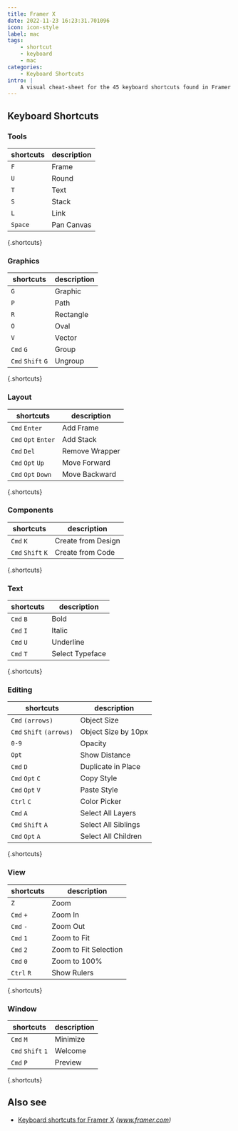 ```yaml
---
title: Framer X
date: 2022-11-23 16:23:31.701096
icon: icon-style
label: mac
tags: 
    - shortcut
    - keyboard
    - mac
categories:
    - Keyboard Shortcuts
intro: |
    A visual cheat-sheet for the 45 keyboard shortcuts found in Framer X. This application is MacOS-only.
---
```




Keyboard Shortcuts
------------------



### Tools

shortcuts | description
---|---
`F`  | Frame
`U`  | Round
`T`  | Text
`S`  | Stack
`L`  | Link
`Space`  | Pan Canvas
{.shortcuts}


### Graphics

shortcuts | description
---|---
`G`  | Graphic
`P`  | Path
`R`  | Rectangle
`O`  | Oval
`V`  | Vector
`Cmd` `G`  | Group
`Cmd` `Shift` `G`  | Ungroup
{.shortcuts}


### Layout

shortcuts | description
---|---
`Cmd` `Enter`  | Add Frame
`Cmd` `Opt` `Enter`  | Add Stack
`Cmd` `Del`  | Remove Wrapper
`Cmd` `Opt` `Up`  | Move Forward
`Cmd` `Opt` `Down`  | Move Backward
{.shortcuts}


### Components

shortcuts | description
---|---
`Cmd` `K`  | Create from Design
`Cmd` `Shift` `K`  | Create from Code
{.shortcuts}


### Text

shortcuts | description
---|---
`Cmd` `B`  | Bold
`Cmd` `I`  | Italic
`Cmd` `U`  | Underline
`Cmd` `T`  | Select Typeface
{.shortcuts}


### Editing

shortcuts | description
---|---
`Cmd` `(arrows)`  | Object Size
`Cmd` `Shift` `(arrows)`  | Object Size by 10px
`0-9`  | Opacity
`Opt`  | Show Distance
`Cmd` `D`  | Duplicate in Place
`Cmd` `Opt` `C`  | Copy Style
`Cmd` `Opt` `V`  | Paste Style
`Ctrl` `C`  | Color Picker
`Cmd` `A`  | Select All Layers
`Cmd` `Shift` `A`  | Select All Siblings
`Cmd` `Opt` `A`  | Select All Children
{.shortcuts}


### View

shortcuts | description
---|---
`Z`  | Zoom
`Cmd` `+`  | Zoom In
`Cmd` `-`  | Zoom Out
`Cmd` `1`  | Zoom to Fit
`Cmd` `2`  | Zoom to Fit Selection
`Cmd` `0`  | Zoom to 100%
`Ctrl` `R`  | Show Rulers
{.shortcuts}


### Window

shortcuts | description
---|---
`Cmd` `M`  | Minimize
`Cmd` `Shift` `1`  | Welcome
`Cmd` `P`  | Preview
{.shortcuts}




Also see
--------
- [Keyboard shortcuts for Framer X](https://www.framer.com/support/using-framer-x/shortcuts/) _(www.framer.com)_
